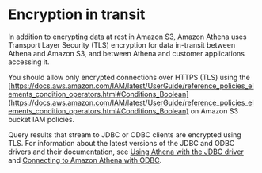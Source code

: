 # Encryption in transit<a name="encryption-in-transit"></a>

In addition to encrypting data at rest in Amazon S3, Amazon Athena uses Transport Layer Security \(TLS\) encryption for data in\-transit between Athena and Amazon S3, and between Athena and customer applications accessing it\.

You should allow only encrypted connections over HTTPS \(TLS\) using the [https://docs.aws.amazon.com/IAM/latest/UserGuide/reference_policies_elements_condition_operators.html#Conditions_Boolean](https://docs.aws.amazon.com/IAM/latest/UserGuide/reference_policies_elements_condition_operators.html#Conditions_Boolean) on Amazon S3 bucket IAM policies\.

Query results that stream to JDBC or ODBC clients are encrypted using TLS\. For information about the latest versions of the JDBC and ODBC drivers and their documentation, see [Using Athena with the JDBC driver](connect-with-jdbc.md) and [Connecting to Amazon Athena with ODBC](connect-with-odbc.md)\.